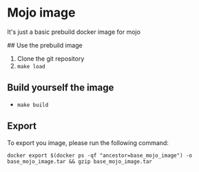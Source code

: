 # Mojo image

It's just a basic prebuild docker image for mojo

## Use the prebuild image

1. Clone the git repository
2. `make load`

## Build yourself the image

- `make build` 


## Export

To export you image, please run the following command:
```
docker export $(docker ps -qf "ancestor=base_mojo_image") -o base_mojo_image.tar && gzip base_mojo_image.tar
```
